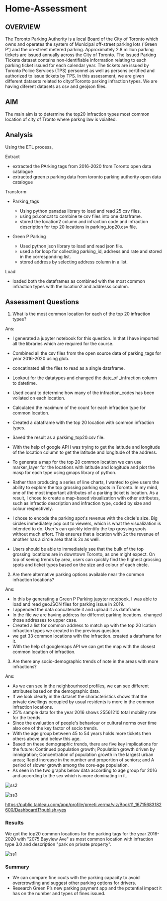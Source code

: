 # Home-Assessment
## OVERVIEW
The Toronto Parking Authority is a local Board of the City of Toronto which owns and operates the system of Municipal off-street parking lots ('Green P') and the on-street metered parking. Approximately 2.8 million parking tickets are issued annually across the City of Toronto. The Issued Parking Tickets dataset contains non-identifiable information relating to each parking ticket issued for each calendar year. The tickets are issued by Toronto Police Services (TPS) personnel as well as persons certified and authorized to issue tickets by TPS.
In this assessment, we are given different datasets related to cityofToronto parking infraction types. We are having diferent datasets as csv and geojson files.

## AIM
 The main aim is to determine the top20 infraction types most common location of city of Tronto where parkng law is voialted.
## Analysis
Using the ETL process,

Extract
 * extracted the PArking tags from 2016-2020 from Toronto open data catalogue
 * extracted green p parking data from toronto parking authority open data catalogue

Transform
 * Parking_tags

   * Using python panadas library to load and read  25 csv files.
   * using pd.concat to combine te csv files into one dataframe.
   * stored the location2 column and infraction code and infraction description for top 20 locations in        parking_top20.csv file.

 * Green P Parking
   * Used python json library to load and read json file.
   * used a for loop for collecting parking_id, address and rate and stored in the corresponding list.
   * stored address by selecting address column in a list.

Load
 * loaded both the dataframes as combined with the most common infraction types with the location2 and addresss coulmn.


## Assessment Questions
1. 	What is the most common location for each of the top 20 infraction types?

Ans: 
* I generated a jupyter notebook for this question. In that I have imported all the libraries which are required for the course.
* Combined all the csv files from the open source data of parking_tags for year 2016-2020 using glob.
* concatinated all the files to read as a single dataframe.
* Lookout for the datatypes and changed the date_of _infraction column to datetime.
* Used count to determine how many of the infraction_codes has been voilated on each location.
* Calculated the maximum of the count for each infraction type for common location.
*  Created a dataframe with the top 20 location with common infraction types.
* Saved the result as a parkimg_top20.csv file.
* With the help of google API i was trying to get the latitude and longitude of the location column to get the latitude and longitude of the address.
* To generate a map for the top 20 common location we can use marker_layer for the locations with latitude and longitude and plot the masp for each type using   gmaps library of python.

* Rather than producing a series of line charts, I wanted to give users the ability to explore the top grossing parking spots in Toronto. In my mind, one of     the most important attributes of a parking ticket is location. As a result, I chose to create a map-based visualization with other attributes, such as         infractio description and infraction type, coded by size and colour respectively.

* I chose to encode the parking spot's revenue with the circle's size. Big circles immediately pop out to viewers, which is what the visualization is intended   to do. User's can quickly identify the top grossing spots without much effort. This ensures that a location with 2x the revenue of another has a circle area   that is 2x as well. 

* Users should be able to immediately see that the bulk of the top grossing locations are in downtown Toronto, as one might expect. On top of seeing trends by   area, users can quickly find the highest grossing spots and ticket types based on the size and colour of each circle.
                       
                     

2.	Are there alternative parking options available near the common infraction locations?

Ans:
 * In this by generating a Green P Parking jupyter notebook. I was able to load and read geoJSON files for parking issue in 2019.
 * I appended the data concatenate it and upload it as dataframe.
 * In the file we are having address for differnet parking locations. changed those addresses to upper case.
 * Created a list for common address to match up with the top 20 lcation infraction types we created in the previous question. 
 * we get 33 common locations with the infraction. created a dataframe for it.
 * With the help of googlemaps API we can get the map with the closest common location of infraction. 

3.	Are there any socio-demographic trends of note in the areas with more infractions?

Ans:
 * As we can see in the neighbourhood profiles, we can see different attributes based on the demographic data.
 * If we look clearly in the dataset the characteristics shows that the private dwellings occupied by usual residents is more in the common infraction locations.
 * 25% sample data for the year 2016 shows 25561210 total mobility rate for the trends.
 * Since the evaluation of people's behaviour or cultural norms over time also one of the key factor of socio trends.
 * With the age group between 45 to 54 years holds more tickets then others above and below this age.
 * Based on these demographic trends, there are five key implications for the future:
   Continued population growth;
   Population growth driven by immigration;
   Concentration of population growth in the largest urban areas;
   Rapid increase in the number and proportion of seniors; and
   A period of slower growth among the core-age population.
 * As seen in the two graphs below data according to age group for 2016 and according to the sex which is more dominating in it. 
 
![ss2](https://user-images.githubusercontent.com/111541268/209160058-6ca1723d-a1f0-4bb2-abd2-b153f11803c8.png)



![ss3](https://user-images.githubusercontent.com/111541268/209160119-f943b985-d594-4b35-b0cf-cace924d747c.png)



https://public.tableau.com/app/profile/preeti.verma/viz/Book11_16715683182600/Dashboard1?publish=yes

### Results 
  We got the top20 common locations for the parking tags for the year 2016-2020 with "2075 Bayview Ave" as most common location with infraction type 3.0 and description "park on private property".
  

![ss1](https://user-images.githubusercontent.com/111541268/209160145-5ebb61a1-b4be-41af-8c6f-a4a93c80e352.png)



### Summary
 
 * We can compare fine couts with the parking capacity to avoid overcrowding and suggest other parking options for drivers.
 *	Research Green P’s new parking payment app and the potential impact it has on the number and types of fines issued.




